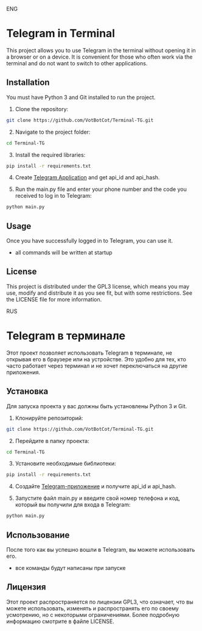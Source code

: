 ENG
# Telegram in Terminal

This project allows you to use Telegram in the terminal without opening it in a browser or on a device. It is convenient for those who often work via the terminal and do not want to switch to other applications. 

## Installation

You must have Python 3 and Git installed to run the project.

1. Clone the repository:

```bash
git clone https://github.com/VotBotCot/Terminal-TG.git
```
2. Navigate to the project folder:

```bash
cd Terminal-TG
```

3. Install the required libraries:

```bash
pip install -r requirements.txt
```

4. Create [Telegram Application](https://my.telegram.org/apps) and get api_id and api_hash.

5. Run the main.py file and enter your phone number and the code you received to log in to Telegram:

```bash
python main.py
```

## Usage

Once you have successfully logged in to Telegram, you can use it.

- all commands will be written at startup

## License

This project is distributed under the GPL3 license, which means you may use, modify and distribute it as you see fit, but with some restrictions. See the LICENSE file for more information.

RUS

# Telegram в терминале

Этот проект позволяет использовать Telegram в терминале, не открывая его в браузере или на устройстве. Это удобно для тех, кто часто работает через терминал и не хочет переключаться на другие приложения. 

## Установка

Для запуска проекта у вас должны быть установлены Python 3 и Git.

1. Клонируйте репозиторий:

```bash
git clone https://github.com/VotBotCot/Terminal-TG.git
```
2. Перейдите в папку проекта:

```bash
cd Terminal-TG
```

3. Установите необходимые библиотеки:

```bash
pip install -r requirements.txt
```

4. Создайте [Telegram-приложение](https://my.telegram.org/apps) и получите api_id и api_hash.

5. Запустите файл main.py и введите свой номер телефона и код, который вы получили для входа в Telegram:

```bash
python main.py
```

## Использование

После того как вы успешно вошли в Telegram, вы можете использовать его.

- все команды будут написаны при запуске

## Лицензия

Этот проект распространяется по лицензии GPL3, что означает, что вы можете использовать, изменять и распространять его по своему усмотрению, но с некоторыми ограничениями. Более подробную информацию смотрите в файле LICENSE.
